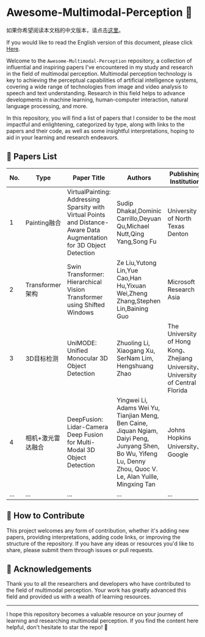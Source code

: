 # Awesome-Multimodal-Perception 🌈

如果你希望阅读本文档的中文版本，请点击[这里](./Readme.md)。 

If you would like to read the English version of this document, please click [Here](./English.md).

Welcome to the `Awesome-Multimodal-Perception` repository, a collection of influential and inspiring papers I've encountered in my study and research in the field of multimodal perception. Multimodal perception technology is key to achieving the perceptual capabilities of artificial intelligence systems, covering a wide range of technologies from image and video analysis to speech and text understanding. Research in this field helps to advance developments in machine learning, human-computer interaction, natural language processing, and more.

In this repository, you will find a list of papers that I consider to be the most impactful and enlightening, categorized by type, along with links to the papers and their code, as well as some insightful interpretations, hoping to aid in your learning and research endeavors.

## 📖 Papers List

| No.  | Type            | Paper Title                                                  | Authors                                                      | Publishing Institution           | Journal/Conference  | Paper Link                            | Code Link                                          | My Interpretation                           |
| ---- | --------------- | ------------------------------------------------------------ | ------------------------------------------------------------ | -------------------------------- | ------------------- | ------------------------------------- | -------------------------------------------------- | ------------------------------------------- |
| 1    | Painting融合    | VirtualPainting: Addressing Sparsity with Virtual Points and Distance-Aware Data Augmentation for 3D Object Detection | Sudip Dhakal,Dominic Carrillo,Deyuan Qu,Michael Nutt,Qing Yang,Song Fu | University of North Texas Denton | 无                  | [📄](https://arxiv.org/abs/2312.16141) | [💻](https://arxiv.org/abs/2312.16141)              | [🔍](https://zhuanlan.zhihu.com/p/685337158) |
| 2    | Transformer架构 | Swin Transformer: Hierarchical Vision Transformer using Shifted Windows | Ze Liu,Yutong Lin,Yue Cao,Han Hu,Yixuan Wei,Zheng Zhang,Stephen Lin,Baining Guo | Microsoft Research Asia          | ICCV2021 Best paper | [📄](https://arxiv.org/abs/2103.14030) | [💻](https://github.com/microsoft/Swin-Transformer) | [🔍](https://zhuanlan.zhihu.com/p/685551585) |
| 3 | 3D目标检测 | UniMODE: Unified Monocular 3D Object Detection | Zhuoling Li, Xiaogang Xu, SerNam Lim, Hengshuang Zhao | The University of Hong Kong、Zhejiang University、University of Central Florida | CVPR2024 | [📄](https://arxiv.org/abs/2402.18573) | [💻](https://arxiv.org/abs/2402.18573) | [🔍](https://zhuanlan.zhihu.com/p/686228362) |
| 4 | 相机+激光雷达融合 | DeepFusion: Lidar-Camera Deep Fusion for Multi-Modal 3D Object Detection | Yingwei Li, Adams Wei Yu, Tianjian Meng, Ben Caine, Jiquan Ngiam, Daiyi Peng, Junyang Shen, Bo Wu, Yifeng Lu, Denny Zhou, Quoc V. Le, Alan Yuille, Mingxing Tan | Johns Hopkins University、Google | CVPR2022 | [📄](https://arxiv.org/abs/2203.08195v1) | [💻](https://github.com/tensorflow/lingvo/blob/master/lingvo/tasks/car/deep_fusion.py) | [🔍](https://zhuanlan.zhihu.com/p/687676198) |
| ...  | ...             | ...                                                          | ...                                                          | ...                              | ...                 | ...                                   | ...                                                | ...                                         |

## 🤝 How to Contribute

This project welcomes any form of contribution, whether it's adding new papers, providing interpretations, adding code links, or improving the structure of the repository. If you have any ideas or resources you'd like to share, please submit them through issues or pull requests.

## 🌟 Acknowledgements

Thank you to all the researchers and developers who have contributed to the field of multimodal perception. Your work has greatly advanced this field and provided us with a wealth of learning resources.

---

I hope this repository becomes a valuable resource on your journey of learning and researching multimodal perception. If you find the content here helpful, don't hesitate to star the repo! 🌟

